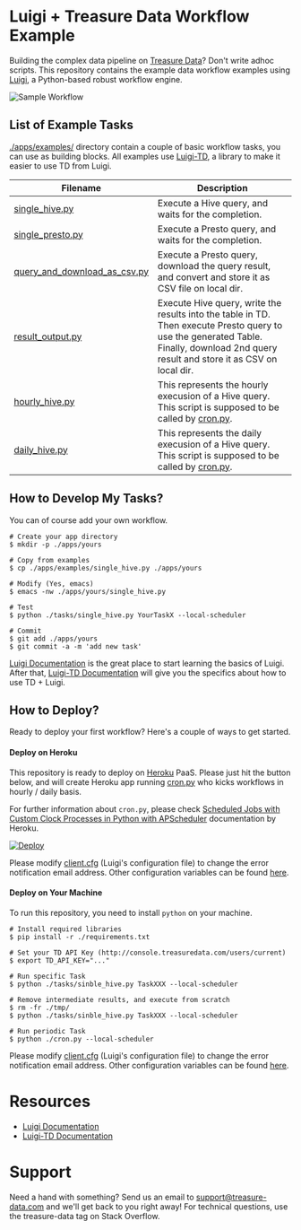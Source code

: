 # Luigi + Treasure Data Workflow Example

Building the complex data pipeline on [Treasure Data](http://www.treasuredata.com/)? Don't write adhoc scripts. This repository contains the example data workflow examples using [Luigi](http://luigi.readthedocs.org/en/latest/), a Python-based robust workflow engine.

![Sample Workflow](http://i.gyazo.com/ccdea082b7f011b961d10a0b043618d5.png)

## List of Example Tasks

[./apps/examples/](https://github.com/treasure-data/luigi-td-example/tree/master/apps/examples) directory contain a couple of basic workflow tasks, you can use as building blocks. All examples use [Luigi-TD](https://github.com/treasure-data/luigi-td), a library to make it easier to use TD from Luigi.

Filename  | Description
------------- | -------------
[single_hive.py](https://github.com/treasure-data/luigi-td-example/blob/master/apps/examples/single_hive.py)|Execute a Hive query, and waits for the completion.
[single_presto.py](https://github.com/treasure-data/luigi-td-example/blob/master/apps/examples/single_presto.py)|Execute a Presto query, and waits for the completion.
[query_and_download_as_csv.py](https://github.com/treasure-data/luigi-td-example/blob/master/apps/examples/query_and_download_as_csv.py)|Execute a Presto query, download the query result, and convert and store it as CSV file on local dir.
[result_output.py](https://github.com/treasure-data/luigi-td-example/blob/master/apps/examples/result_output.py)|Execute Hive query, write the results into the table in TD. Then execute Presto query to use the generated Table. Finally, download 2nd query result and store it as CSV on local dir.
[hourly_hive.py](https://github.com/treasure-data/luigi-td-example/blob/master/apps/examples/hourly_hive.py)|This represents the hourly execusion of a Hive query. This script is supposed to be called by [cron.py](https://github.com/treasure-data/luigi-td-example/blob/master/cron.py).
[daily_hive.py](https://github.com/treasure-data/luigi-td-example/blob/master/apps/examples/daily_hive.py)|This represents the daily execusion of a Hive query. This script is supposed to be called by [cron.py](https://github.com/treasure-data/luigi-td-example/blob/master/cron.py).

## How to Develop My Tasks?

You can of course add your own workflow.


    # Create your app directory
    $ mkdir -p ./apps/yours
    
    # Copy from examples
    $ cp ./apps/examples/single_hive.py ./apps/yours
    
    # Modify (Yes, emacs)
    $ emacs -nw ./apps/yours/single_hive.py
    
    # Test
    $ python ./tasks/single_hive.py YourTaskX --local-scheduler
    
    # Commit
    $ git add ./apps/yours
    $ git commit -a -m 'add new task'

[Luigi Documentation](http://luigi.readthedocs.org/en/latest/) is the great place to start learning the basics of Luigi. After that, [Luigi-TD Documentation](http://luigi-td.readthedocs.org/en/latest/gettingstarted.html) will give you the specifics about how to use TD + Luigi.

## How to Deploy?

Ready to deploy your first workflow? Here's a couple of ways to get started.

#### Deploy on Heroku

This repository is ready to deploy on [Heroku](http://www.heroku.com/) PaaS. Please just hit the button below, and will create Heroku app running [cron.py](https://github.com/treasure-data/luigi-td-example/blob/master/cron.py) who kicks workflows in hourly / daily basis.

For further information about `cron.py`, please check [Scheduled Jobs with Custom Clock Processes in Python with APScheduler](https://devcenter.heroku.com/articles/clock-processes-python) documentation by Heroku.

[![Deploy](https://www.herokucdn.com/deploy/button.png)](https://heroku.com/deploy)

Please modify [client.cfg](https://github.com/treasure-data/luigi-td-example/blob/master/client.cfg) (Luigi's configuration file) to change the error notification email address. Other configuration variables can be found [here](http://luigi.readthedocs.org/en/latest/configuration.html).

#### Deploy on Your Machine

To run this repository, you need to install `python` on your machine.

    # Install required libraries
    $ pip install -r ./requirements.txt
    
    # Set your TD API Key (http://console.treasuredata.com/users/current)
    $ export TD_API_KEY="..."
    
    # Run specific Task
    $ python ./tasks/sinble_hive.py TaskXXX --local-scheduler
    
    # Remove intermediate results, and execute from scratch
    $ rm -fr ./tmp/
    $ python ./tasks/sinble_hive.py TaskXXX --local-scheduler
    
    # Run periodic Task
    $ python ./cron.py --local-scheduler

Please modify [client.cfg](https://github.com/treasure-data/luigi-td-example/blob/master/client.cfg) (Luigi's configuration file) to change the error notification email address. Other configuration variables can be found [here](http://luigi.readthedocs.org/en/latest/configuration.html).

# Resources

- [Luigi Documentation](http://luigi.readthedocs.org/en/latest/)
- [Luigi-TD Documentation](http://luigi-td.readthedocs.org/en/latest/gettingstarted.html)

# Support

Need a hand with something? Send us an email to support@treasure-data.com and we'll get back to you right away! For technical questions, use the treasure-data tag on Stack Overflow.
